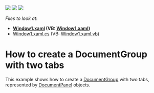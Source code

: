 <!-- default badges list -->
![](https://img.shields.io/endpoint?url=https://codecentral.devexpress.com/api/v1/VersionRange/128643149/11.2.5%2B)
[![](https://img.shields.io/badge/Open_in_DevExpress_Support_Center-FF7200?style=flat-square&logo=DevExpress&logoColor=white)](https://supportcenter.devexpress.com/ticket/details/E1670)
[![](https://img.shields.io/badge/📖_How_to_use_DevExpress_Examples-e9f6fc?style=flat-square)](https://docs.devexpress.com/GeneralInformation/403183)
<!-- default badges end -->
<!-- default file list -->
*Files to look at*:

* **[Window1.xaml](./CS/CreateDocumentGroup/Window1.xaml) (VB: [Window1.xaml](./VB/CreateDocumentGroup/Window1.xaml))**
* [Window1.xaml.cs](./CS/CreateDocumentGroup/Window1.xaml.cs) (VB: [Window1.xaml.vb](./VB/CreateDocumentGroup/Window1.xaml.vb))
<!-- default file list end -->
# How to create a DocumentGroup with two tabs


<p>This example shows how to create a <a href="https://docs.devexpress.com/WPF/DevExpress.Xpf.Docking.DocumentGroup">DocumentGroup</a> with two tabs, represented by <a href="https://docs.devexpress.com/WPF/DevExpress.Xpf.Docking.DocumentPanel">DocumentPanel</a> objects.</p>

<br/>



